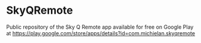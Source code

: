 # SkyQRemote
Public repository of the Sky Q Remote app available for free on Google Play at https://play.google.com/store/apps/details?id=com.michielan.skyqremote
